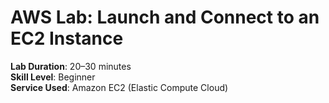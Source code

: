 # AWS Lab: Launch and Connect to an EC2 Instance

**Lab Duration**: 20–30 minutes  
**Skill Level**: Beginner  
**Service Used**: Amazon EC2 (Elastic Compute Cloud)
